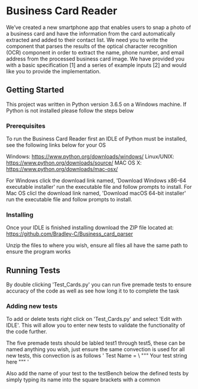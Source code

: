 # Business Card Reader

We’ve created a new smartphone app that enables users to snap a photo of a business card and have the information from the card automatically extracted and added to their contact list.
We need you to write the component that parses the results of the optical character recognition (OCR) component in order to extract the name, phone number, and email address from the processed business card image.
We have provided you with a basic specification [1] and a series of example inputs [2] and would like you to provide the implementation.


## Getting Started
This project was written in Python version 3.6.5 on a Windows machine. If Python is not installed please follow the steps below

### Prerequisites

To run the Business Card Reader first an IDLE of Python must be installed, see the following links below for your OS

Windows: https://www.python.org/downloads/windows/ 
Linux/UNIX: https://www.python.org/downloads/source/
MAC OS X: https://www.python.org/downloads/mac-osx/

For Windows click the download link named, 'Download Windows x86-64 executable installer' run the executable file and follow prompts to install.
For Mac OS clicl the download link named, 'Download macOS 64-bit installer' run the executable file and follow prompts to install.

### Installing

Once your IDLE is finished installing download the ZIP file located at: https://github.com/Bradley-C/Business_card_parser

Unzip the files to where you wish, ensure all files all have the same path to ensure the program works


## Running Tests

By double clicking 'Test_Cards.py' you can run five premade tests to ensure accuracy of the code as well as see how long it to to complete the task

### Adding new tests
To add or delete tests right click on 'Test_Cards.py' and select 'Edit with IDLE'. This will allow you to enter new tests to validate the functionality of the code further.

The five premade tests should be labled test1 through test5, these can be named anything you wish, just ensure the same convection is used for all new tests, this convection is as follows
'
Test Name = \ """ Your test string here """
'

Also add the name of your test to the testBench below the defined tests by simply typing its name into the square brackets with a common
